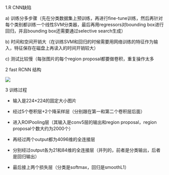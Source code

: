 1.R CNN缺陷

a\) 训练分多步骤（先在分类数据集上预训练，再进行fine-tune训练，然后再针对每个类别都训练一个线性SVM分类器，最后再用regressors对bounding box进行回归，并且bounding box还需要通过selective search生成）

b\) 时间和空间开销大（在训练SVM和回归的时候需要用网络训练的特征作为输入，特征保存在磁盘上再读入的时间开销较大）

c\) 测试比较慢（每张图片的每个region proposal都要做卷积，重复操作太多

2 fast RCNN 结构

![](/assets/fast_RCNN_struct.png)

3 训练过程

* 输入是224×224的固定大小图片

* 经过5个卷积层+2个降采样层（分别跟在第一和第二个卷积层后面）

* 进入ROIPooling层（其输入是conv5层的输出和region proposal，region proposal个数大约为2000个）
* 再经过两个output都为4096维的全连接层
* 分别经过output各为21和84维的全连接层（并列的，前者是分类输出，后者是回归输出）
* 最后接上两个损失层（分类是softmax，回归是smoothL1）



